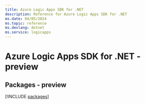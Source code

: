 ```yaml
---
title: Azure Logic Apps SDK for .NET
description: Reference for Azure Logic Apps SDK for .NET
ms.date: 04/05/2024
ms.topic: reference
ms.devlang: dotnet
ms.service: logicapps
---
```

# Azure Logic Apps SDK for .NET - preview
## Packages - preview
[!INCLUDE [packages](logic-apps-index.md)]